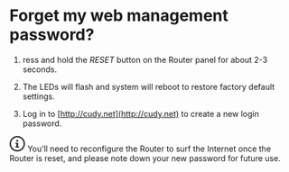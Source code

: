 # Forget my web management password?

1. ress and hold the *RESET* button on the Router panel for about 2-3 seconds. 

2. The LEDs will flash and system will reboot to restore factory default settings.

3. Log in to [http://cudy.net](http://cudy.net) to create a new login password.

<img src="../../images/noteicon.png"> You’ll need to reconfigure the Router to surf the Internet once the Router is reset, and please note down your new password for future use.
